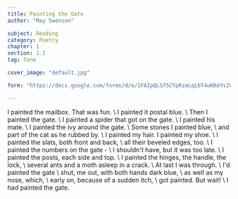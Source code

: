 ```yaml
---
title: Painting the Gate
author: "May Swenson"

subject: Reading
category: Poetry
chapter: 1
section: 1.1
tag: Tone

cover_image: "default.jpg"

form: "https://docs.google.com/forms/d/e/1FAIpQLSf5CYpRzeLqLbT4uKKeYsI0tGh0EBiYbLu7cgjRTMMbx4UmDQ/viewform"

---
```

I painted the mailbox. That was fun. \\
I painted it postal blue. \\
Then I painted the gate. \\
I painted a spider that got on the gate. \\
I painted his mate. \\
I painted the ivy around the gate. \\
Some stones I painted blue, \\
and part of the cat as he rubbed by. \\
I painted my hair. I painted my shoe. \\
I painted the slats, both front and back, \\
all their beveled edges, too. \\
I painted the numbers on the gate - \\
I shouldn't have, but it was too late. \\
I painted the posts, each side and top. \\
I painted the hinges, the handle, the lock, \\
several ants and a moth asleep in a crack. \\
At last I was through. \\
I'd painted the gate \\
shut, me out, with both hands dark blue, \\
as well as my nose, which, \\
early on, because of a sudden itch, \\
got painted. But wait! \\
I had painted the gate.
